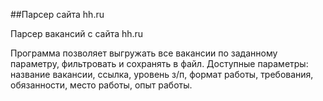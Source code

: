 ##Парсер сайта hh.ru


Парсер вакансий с сайта hh.ru

Программа позволяет выгружать все вакансии по заданному параметру, фильтровать и сохранять в файл.
Доступные параметры: название вакансии, ссылка, уровень з/п, формат работы, требования, обязанности, место работы, опыт работы.
